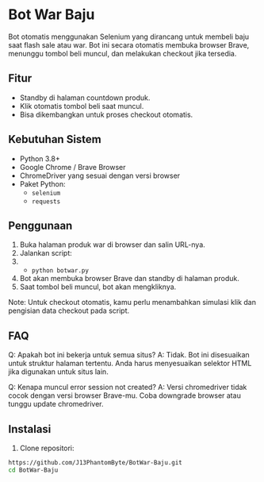 # Bot War Baju

Bot otomatis menggunakan Selenium yang dirancang untuk membeli baju saat flash sale atau war. Bot ini secara otomatis membuka browser Brave, menunggu tombol beli muncul, dan melakukan checkout jika tersedia.

## Fitur

- Standby di halaman countdown produk.
- Klik otomatis tombol beli saat muncul.
- Bisa dikembangkan untuk proses checkout otomatis.

## Kebutuhan Sistem

- Python 3.8+
- Google Chrome / Brave Browser
- ChromeDriver yang sesuai dengan versi browser
- Paket Python:
  - `selenium`
  - `requests`
 
## Penggunaan
1. Buka halaman produk war di browser dan salin URL-nya.
2. Jalankan script:
3.  - `python botwar.py`
4. Bot akan membuka browser Brave dan standby di halaman produk.
5. Saat tombol beli muncul, bot akan mengkliknya.

Note: Untuk checkout otomatis, kamu perlu menambahkan simulasi klik dan pengisian data checkout pada script.

## FAQ
Q: Apakah bot ini bekerja untuk semua situs?
A: Tidak. Bot ini disesuaikan untuk struktur halaman tertentu. Anda harus menyesuaikan selektor HTML jika digunakan untuk situs lain.

Q: Kenapa muncul error session not created?
A: Versi chromedriver tidak cocok dengan versi browser Brave-mu. Coba downgrade browser atau tunggu update chromedriver.

## Instalasi

1. Clone repositori:

```bash
https://github.com/J13PhantomByte/BotWar-Baju.git
cd BotWar-Baju
